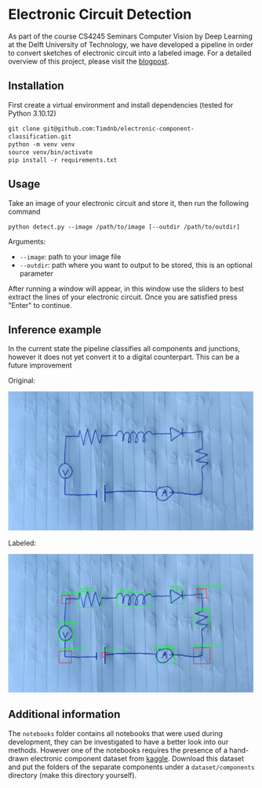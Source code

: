 # Electronic Circuit Detection
As part of the course CS4245 Seminars Computer Vision by Deep Learning at the Delft University of Technology, we have developed a pipeline in order to convert sketches of electronic circuit into a labeled image. For a detailed overview of this project, please visit the [blogpost](https://timdnb.github.io/electronic-component-classification/).

## Installation
First create a virtual environment and install dependencies (tested for Python 3.10.12)
```
git clone git@github.com:Timdnb/electronic-component-classification.git
python -m venv venv
source venv/bin/activate
pip install -r requirements.txt
```

## Usage
Take an image of your electronic circuit and store it, then run the following command

```
python detect.py --image /path/to/image [--outdir /path/to/outdir]
```
Arguments:
- `--image`: path to your image file
- `--outdir`: path where you want to output to be stored, this is an optional parameter

After running a window will appear, in this window use the sliders to best extract the lines of your electronic circuit. Once you are satisfied press "Enter" to continue.

## Inference example
In the current state the pipeline classifies all components and junctions, however it does not yet convert it to a digital counterpart. This can be a future improvement

Original:

<img src="assets/example_image.jpg" alt="electronic circuit" width="500"/>

Labeled:

<img src="assets/example_image_output.jpg" alt="labeled electronic circuit" width="500"/>

## Additional information
The `notebooks` folder contains all notebooks that were used during development, they can be investigated to have a better look into our methods. However one of the notebooks requires the presence of a hand-drawn electronic component dataset from [kaggle](https://www.kaggle.com/datasets/moodrammer/handdrawn-circuit-schematic-components). Download this dataset and put the folders of the separate components under a `dataset/components` directory (make this directory yourself).